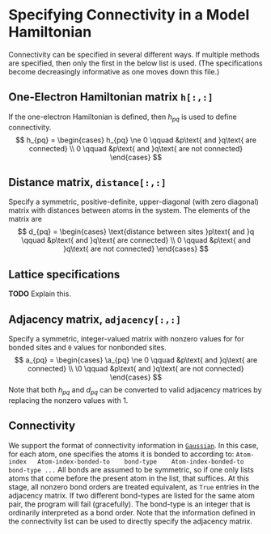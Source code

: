 # Specifying Connectivity in a Model Hamiltonian

Connectivity can be specified in several different ways. If multiple methods are specified, then only the first in the below list is used. (The specifications become decreasingly informative as one moves down this file.)

## One-Electron Hamiltonian matrix `h[:,:]`
If the one-electron Hamiltonian is defined, then $h_{pq}$ is used to define connectivity.
$$
h_{pq} =
\begin{cases}
h_{pq} \ne 0 \qquad &p\text{ and }q\text{ are connected} \\
0 \qquad &p\text{ and }q\text{ are not connected}
\end{cases}
$$

## Distance matrix, `distance[:,:]`
Specify a symmetric, positive-definite, upper-diagonal (with zero diagonal) matrix with distances between atoms in the system. The elements of the matrix are
$$
d_{pq} =
\begin{cases}
\text{distance between sites }p\text{ and }q \qquad &p\text{ and }q\text{ are connected} \\
0 \qquad &p\text{ and }q\text{ are not connected}
\end{cases}
$$

## Lattice specifications
**TODO** Explain this.

## Adjacency matrix, `adjacency[:,:]`
Specify a symmetric, integer-valued matrix with nonzero values for for bonded sites and `0` values for nonbonded sites.
$$
a_{pq} =
\begin{cases}
\a_{pq} \ne 0 \qquad &p\text{ and }q\text{ are connected} \\
\0 \qquad &p\text{ and }q\text{ are not connected}
\end{cases}
$$
Note that both $h_{pq}$ and $d_{pq}$ can be converted to valid adjacency matrices by replacing the nonzero values with 1.

## Connectivity
We support the format of connectivity information in [`Gaussian`](https://gaussian.com/geom/). In this case, for each atom, one specifies the atoms it is bonded to according to:
`Atom-index   Atom-index-bonded-to    bond-type    Atom-index-bonded-to    bond-type ...`
All bonds are assumed to be symmetric, so if one only lists atoms that come before the present atom in the list, that suffices. At this stage, all nonzero bond orders are treated equivalent, as `True` entries in the adjacency matrix. If two different bond-types are listed for the same atom pair, the program will fail (gracefully). The bond-type is an integer that is ordinarily interpreted as a bond order. Note that the information defined in the connectivity list can be used to directly specify the adjacency matrix.

